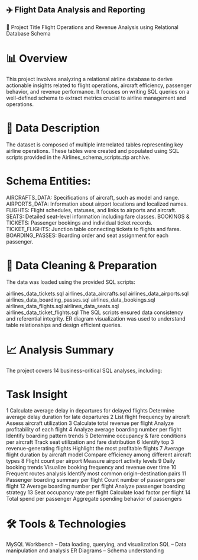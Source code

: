 
## ✈️ Flight Data Analysis and Reporting
📌 Project Title
Flight Operations and Revenue Analysis using Relational Database Schema

# 📊 Overview
This project involves analyzing a relational airline database to derive actionable insights related to flight operations, aircraft efficiency, passenger behavior, and revenue performance. It focuses on writing SQL queries on a well-defined schema to extract metrics crucial to airline management and operations.

# 📁 Data Description
The dataset is composed of multiple interrelated tables representing key airline operations. These tables were created and populated using SQL scripts provided in the Airlines_schema_scripts.zip archive.

# Schema Entities:

AIRCRAFTS_DATA: Specifications of aircraft, such as model and range.
AIRPORTS_DATA: Information about airport locations and localized names.
FLIGHTS: Flight schedules, statuses, and links to airports and aircraft.
SEATS: Detailed seat-level information including fare classes.
BOOKINGS & TICKETS: Passenger bookings and individual ticket records.
TICKET_FLIGHTS: Junction table connecting tickets to flights and fares.
BOARDING_PASSES: Boarding order and seat assignment for each passenger.
# 🧹 Data Cleaning & Preparation
The data was loaded using the provided SQL scripts:

airlines_data_tickets.sql
airlines_data_aircrafts.sql
airlines_data_airports.sql
airlines_data_boarding_passes.sql
airlines_data_bookings.sql
airlines_data_flights.sql
airlines_data_seats.sql
airlines_data_ticket_flights.sql
The SQL scripts ensured data consistency and referential integrity. ER diagram visualization was used to understand table relationships and design efficient queries.

# 📈 Analysis Summary
The project covers 14 business-critical SQL analyses, including:

# Task Insight
1	Calculate average delay in departures for delayed flights	Determine average delay duration for late departures
2	List flight frequency by aircraft	Assess aircraft utilization
3	Calculate total revenue per flight	Analyze profitability of each flight
4	Analyze average boarding number per flight	Identify boarding pattern trends
5	Determine occupancy & fare conditions per aircraft	Track seat utilization and fare distribution
6	Identify top 3 revenue-generating flights	Highlight the most profitable flights
7	Average flight duration by aircraft model	Compare efficiency among different aircraft types
8	Flight count per airport	Measure airport activity levels
9	Daily booking trends	Visualize booking frequency and revenue over time
10	Frequent routes analysis	Identify most common origin–destination pairs
11	Passenger boarding summary per flight	Count number of passengers per flight
12	Average boarding number per flight	Analyze passenger boarding strategy
13	Seat occupancy rate per flight	Calculate load factor per flight
14	Total spend per passenger	Aggregate spending behavior of passengers
# 🛠️ Tools & Technologies
MySQL Workbench – Data loading, querying, and visualization
SQL – Data manipulation and analysis
ER Diagrams – Schema understanding
